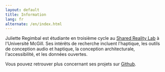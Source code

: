 ```yaml
---
layout: default
title: Information
lang: fr
alternate: /en/index.html
---
```


Juliette Regimbal est étudiante en troisième cycle au [Shared Reality Lab](https://srl.mcgill.ca) à l'Université McGill.
Ses intérêts de recherche incluent l'haptique, les outils de conception audio et haptique, la conception architecturale, l'accessibilité, et les données ouvertes.

Vous pouvez retrouver plus concernant ses projets sur [Github](https://github.com/JRegimbal).
